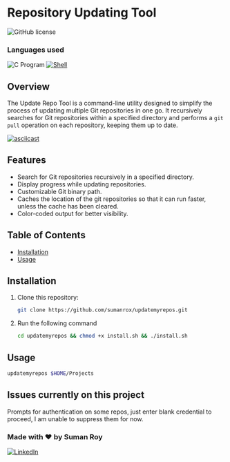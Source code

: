 # Repository Updating Tool

![GitHub license](https://img.shields.io/badge/license-MIT-blue.svg) 
### Languages used
![C Program](https://img.shields.io/badge/C-00599C?style=for-the-badge&logo=c&logoColor=white) [![Shell](https://img.shields.io/badge/Shell_Script-121011?style=for-the-badge&logo=gnu-bash&logoColor=white)](Shell) 
## Overview

The Update Repo Tool is a command-line utility designed to simplify the process of updating multiple Git repositories in one go. It recursively searches for Git repositories within a specified directory and performs a `git pull` operation on each repository, keeping them up to date.

[![asciicast](https://asciinema.org/a/630844.svg)](https://asciinema.org/a/630844)


## Features

- Search for Git repositories recursively in a specified directory.
- Display progress while updating repositories.
- Customizable Git binary path.
- Caches the location of the git repositories so that it can run faster, unless the cache has been cleared.
- Color-coded output for better visibility.

## Table of Contents

- [Installation](#installation)
- [Usage](#usage)

## Installation

1. Clone this repository:

   ```bash
   git clone https://github.com/sumanrox/updatemyrepos.git
   ```
2. Run the following command
   ```bash
   cd updatemyrepos && chmod +x install.sh && ./install.sh
   ```

## Usage

```bash
updatemyrepos $HOME/Projects
```
## Issues currently on this project
Prompts for authentication on some repos, just enter blank credential to proceed, I am unable to suppress them for now.


### Made with ❤️ by Suman Roy
[![LinkedIn](https://img.shields.io/badge/LinkedIn-Connect-blue?style=flat-square&logo=linkedin)](https://www.linkedin.com/in/sumanrox/)

